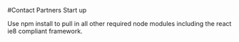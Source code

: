 #Contact Partners Start up

Use npm install to pull in all other required node modules including the react ie8 compliant framework.
